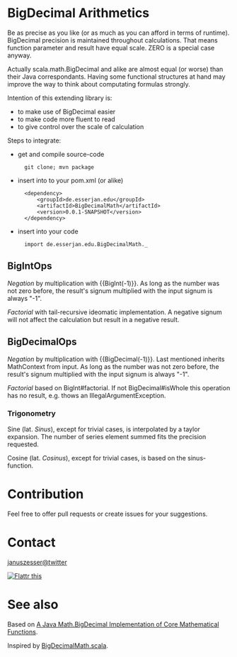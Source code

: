 # BigDecimal Arithmetics
Be as precise as you like (or as much as you can afford in terms of runtime).
BigDecimal precision is maintained throughout calculations. That means function parameter and result have equal scale. ZERO is a special case anyway.

Actually scala.math.BigDecimal and alike are almost equal (or worse) than their Java correspondants. 
Having some functional structures at hand may improve the way to think about computating formulas strongly.

Intention of this extending library is:

* to make use of BigDecimal easier
* to make code more fluent to read
* to give control over the scale of calculation

Steps to integrate:

- get and compile source-code
		
		git clone; mvn package
		
- insert into to your pom.xml (or alike)

		<dependency>
			<groupId>de.esserjan.edu</groupId>
			<artifactId>BigDecimalMath</artifactId>
			<version>0.0.1-SNAPSHOT</version>
		</dependency>

- insert into your code

		import de.esserjan.edu.BigDecimalMath._
	
## BigIntOps 
*Negation* by multiplication with {{BigInt(-1)}}. As long as the number was not zero before, the result's signum multiplied with the input signum is always "-1".

*Factorial* with tail-recursive ideomatic implementation. A negative signum will not affect the calculation but result in a negative result.

## BigDecimalOps
*Negation* by multiplication with {{BigDecimal(-1)}}.
Last mentioned inherits MathContext from input.
As long as the number was not zero before, the result's signum multiplied with the input signum is always "-1".

*Factorial* based on BigInt#factorial. If not BigDecimal#isWhole this operation has no result, e.g. thows an IllegalArgumentException.

### Trigonometry
Sine (lat. *Sinus*), except for trivial cases, is interpolated by a taylor expansion. The number of series element summed fits the precision requested.

Cosine (lat. *Cosinus*), except for trivial cases, is based on the sinus-function.

# Contribution
Feel free to offer pull requests or create issues for your suggestions.

# Contact
[januszesser@twitter](https://twitter.com/januszesser)

<a href="https://flattr.com/submit/auto?user_id=januszesser&url=http%3A%2F%2Fbitbucket.org%2Fjanesser%2Fbigdecimalmath" target="_blank">
	<img src="//api.flattr.com/button/flattr-badge-large.png" alt="Flattr this" title="Flattr this" border="0" />
</a>

# See also
Based on [A Java Math.BigDecimal Implementation of Core Mathematical Functions](http://arxiv.org/abs/0908.3030).

Inspired by [BigDecimalMath.scala](https://gist.github.com/oxlade39/5752033).
